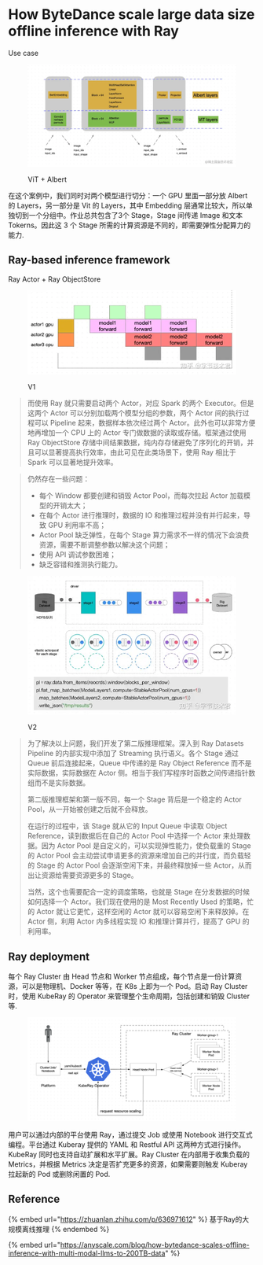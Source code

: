 # How ByteDance scale large data size offline inference with Ray

Use case

<figure><img src="../.gitbook/assets/image (1) (1) (1).png" alt=""><figcaption><p>ViT + Albert</p></figcaption></figure>

在这个案例中，我们同时对两个模型进行切分：一个 GPU 里面一部分放 Albert 的 Layers，另一部分是 Vit 的 Layers，其中 Embedding 层通常比较大，所以单独切到一个分组中。作业总共包含了3个 Stage，Stage 间传递 Image 和文本 Tokerns。因此这 3 个 Stage 所需的计算资源是不同的，即需要弹性分配算力的能力.

## Ray-based inference framework

Ray Actor + Ray ObjectStore

<figure><img src="../.gitbook/assets/image.png" alt=""><figcaption><p>V1</p></figcaption></figure>

> 而使用 Ray 就只需要启动两个 Actor，对应 Spark 的两个 Executor。但是这两个 Actor 可以分别加载两个模型分组的参数，两个 Actor 间的执行过程可以 Pipeline 起来，数据样本依次经过两个 Actor。此外也可以非常方便地再增加一个 CPU 上的 Actor 专门做数据的读取或存储。框架通过使用 Ray ObjectStore 存储中间结果数据，纯内存存储避免了序列化的开销，并且可以显著提高执行效率，由此可见在此类场景下，使用 Ray 相比于 Spark 可以显著地提升效率。

> 仍然存在一些问题：
>
> * 每个 Window 都要创建和销毁 Actor Pool，而每次拉起 Actor 加载模型的开销太大；
> * 在每个 Actor 进行推理时，数据的 IO 和推理过程并没有并行起来，导致 GPU 利用率不高；
> * Actor Pool 缺乏弹性，在每个 Stage 算力需求不一样的情况下会浪费资源，需要不断调整参数以解决这个问题；
> * 使用 API 调试参数困难；
> * 缺乏容错和推测执行能力。

<figure><img src="../.gitbook/assets/image (1).png" alt=""><figcaption><p>V2</p></figcaption></figure>

> 为了解决以上问题，我们开发了第二版推理框架。深入到 Ray Datasets Pipeline 的内部实现中添加了 Streaming 执行语义。各个 Stage 通过 Queue 前后连接起来，Queue 中传递的是 Ray Object Reference 而不是实际数据，实际数据在 Actor 侧。相当于我们写程序时函数之间传递指针数组而不是实际数据。
>
> 第二版推理框架和第一版不同，每一个 Stage 背后是一个稳定的 Actor Pool，从一开始被创建之后就不会释放。
>
> 在运行的过程中，该 Stage 就从它的 Input Queue 中读取 Object Reference，读到数据后在自己的 Actor Pool 中选择一个 Actor 来处理数据。因为 Actor Pool 是自定义的，可以实现弹性能力，使负载重的 Stage 的 Actor Pool 会主动尝试申请更多的资源来增加自己的并行度，而负载轻的 Stage 的 Actor Pool 会逐渐空闲下来，并最终释放掉一些 Actor，从而出让资源给需要资源更多的 Stage。
>
> 当然，这个也需要配合一定的调度策略，也就是 Stage 在分发数据的时候如何选择一个 Actor。我们现在使用的是 Most Recently Used 的策略，忙的 Actor 就让它更忙，这样空闲的 Actor 就可以容易空闲下来释放掉。在 Actor 侧，利用 Actor 内多线程实现 IO 和推理计算并行，提高了 GPU 的利用率。

## Ray deployment

每个 Ray Cluster 由 Head 节点和 Worker 节点组成，每个节点是一份计算资源，可以是物理机、Docker 等等，在 K8s 上即为一个 Pod。启动 Ray Cluster 时，使用 KubeRay 的 Operator 来管理整个生命周期，包括创建和销毁 Cluster 等.

<figure><img src="../.gitbook/assets/image (28).png" alt=""><figcaption></figcaption></figure>

用户可以通过内部的平台使用 Ray，通过提交 Job 或使用 Notebook 进行交互式编程。平台通过 Kuberay 提供的 YAML 和 Restful API 这两种方式进行操作。KubeRay 同时也支持自动扩展和水平扩展。Ray Cluster 在内部用于收集负载的 Metrics，并根据 Metrics 决定是否扩充更多的资源，如果需要则触发 Kuberay 拉起新的 Pod 或删除闲置的 Pod.

## Reference

{% embed url="https://zhuanlan.zhihu.com/p/636971612" %}
基于Ray的大规模离线推理
{% endembed %}

{% embed url="https://anyscale.com/blog/how-bytedance-scales-offline-inference-with-multi-modal-llms-to-200TB-data" %}
